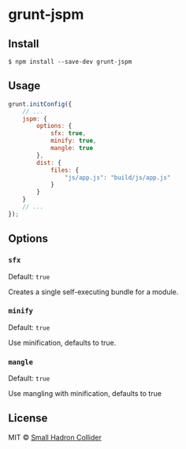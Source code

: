 # grunt-jspm

## Install

```
$ npm install --save-dev grunt-jspm
```

## Usage

```js
grunt.initConfig({
    // ...
	jspm: {
		options: {
			sfx: true,
            minify: true,
            mangle: true
		},
		dist: {
			files: {
				"js/app.js": "build/js/app.js"
			}
		}
	}
    // ...
});
```

## Options

### `sfx`

Default: `true`

Creates a single self-executing bundle for a module.


### `minify`

Default: `true`

Use minification, defaults to true.


### `mangle`

Default: `true`

Use mangling with minification, defaults to true


## License

MIT © [Small Hadron Collider](http://smallhadroncollider.com)

